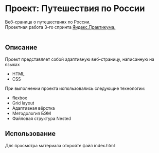 <h1>Проект: Путешествия по России</h1>
Веб-сраница о путешествиях по России.<br>
Проектная работа 3-го спринта <a href="https://practicum.yandex.ru/profile/web/" target="blank">Яндекс.Практикума.</a>
<br><br>
<h2>Описание</h2>
Проект представляет собой адаптивную веб-страницу, написанную на языках
<ul><li>HTML</li><li>CSS</li></ul>
При выполнении проекта использовались следующие технологии:
<ul><li>flexbox</li><li>Grid layout</li><li>Адаптивная вёрстка</li><li>Методология БЭМ</li><li>Файловая структура Nested</li></ul>
<h2>Использование</h2>
Для просмотра материала откройте файл index.html
